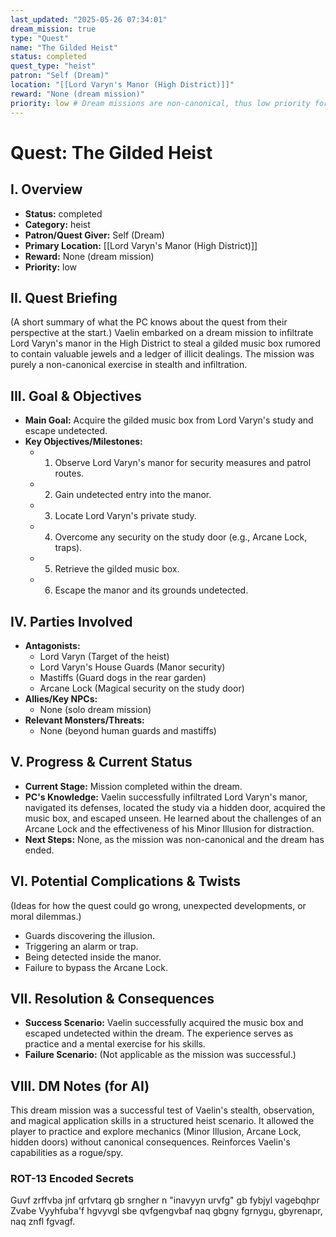 ```yaml
---
last_updated: "2025-05-26 07:34:01"
dream_mission: true
type: "Quest"
name: "The Gilded Heist"
status: completed
quest_type: "heist"
patron: "Self (Dream)"
location: "[[Lord Varyn's Manor (High District)]]"
reward: "None (dream mission)"
priority: low # Dream missions are non-canonical, thus low priority for campaign progression
---
```

# Quest: The Gilded Heist

## I. Overview
* **Status:** completed
* **Category:** heist
* **Patron/Quest Giver:** Self (Dream)
* **Primary Location:** [[Lord Varyn's Manor (High District)]]
* **Reward:** None (dream mission)
* **Priority:** low

## II. Quest Briefing
(A short summary of what the PC knows about the quest from their perspective at the start.)
Vaelin embarked on a dream mission to infiltrate Lord Varyn's manor in the High District to steal a gilded music box rumored to contain valuable jewels and a ledger of illicit dealings. The mission was purely a non-canonical exercise in stealth and infiltration.

## III. Goal & Objectives
* **Main Goal:** Acquire the gilded music box from Lord Varyn's study and escape undetected.
* **Key Objectives/Milestones:**
    * 1. Observe Lord Varyn's manor for security measures and patrol routes.
    * 2. Gain undetected entry into the manor.
    * 3. Locate Lord Varyn's private study.
    * 4. Overcome any security on the study door (e.g., Arcane Lock, traps).
    * 5. Retrieve the gilded music box.
    * 6. Escape the manor and its grounds undetected.

## IV. Parties Involved
* **Antagonists:**
    * Lord Varyn (Target of the heist)
    * Lord Varyn's House Guards (Manor security)
    * Mastiffs (Guard dogs in the rear garden)
    * Arcane Lock (Magical security on the study door)
* **Allies/Key NPCs:**
    * None (solo dream mission)
* **Relevant Monsters/Threats:**
    * None (beyond human guards and mastiffs)

## V. Progress & Current Status
* **Current Stage:** Mission completed within the dream.
* **PC's Knowledge:** Vaelin successfully infiltrated Lord Varyn's manor, navigated its defenses, located the study via a hidden door, acquired the music box, and escaped unseen. He learned about the challenges of an Arcane Lock and the effectiveness of his Minor Illusion for distraction.
* **Next Steps:** None, as the mission was non-canonical and the dream has ended.

## VI. Potential Complications & Twists
(Ideas for how the quest could go wrong, unexpected developments, or moral dilemmas.)
* Guards discovering the illusion.
* Triggering an alarm or trap.
* Being detected inside the manor.
* Failure to bypass the Arcane Lock.

## VII. Resolution & Consequences
* **Success Scenario:** Vaelin successfully acquired the music box and escaped undetected within the dream. The experience serves as practice and a mental exercise for his skills.
* **Failure Scenario:** (Not applicable as the mission was successful.)

## VIII. DM Notes (for AI)
This dream mission was a successful test of Vaelin's stealth, observation, and magical application skills in a structured heist scenario. It allowed the player to practice and explore mechanics (Minor Illusion, Arcane Lock, hidden doors) without canonical consequences. Reinforces Vaelin's capabilities as a rogue/spy.

### ROT-13 Encoded Secrets
Guvf zrffvba jnf qrfvtarq gb srngher n "inavyyn urvfg" gb fybjyl vagebqhpr Zvabe Vyyhfuba'f hgvyvgl sbe qvfgengvbaf naq gbgny fgrnygu, gbyrenapr, naq znfl fgvagf.